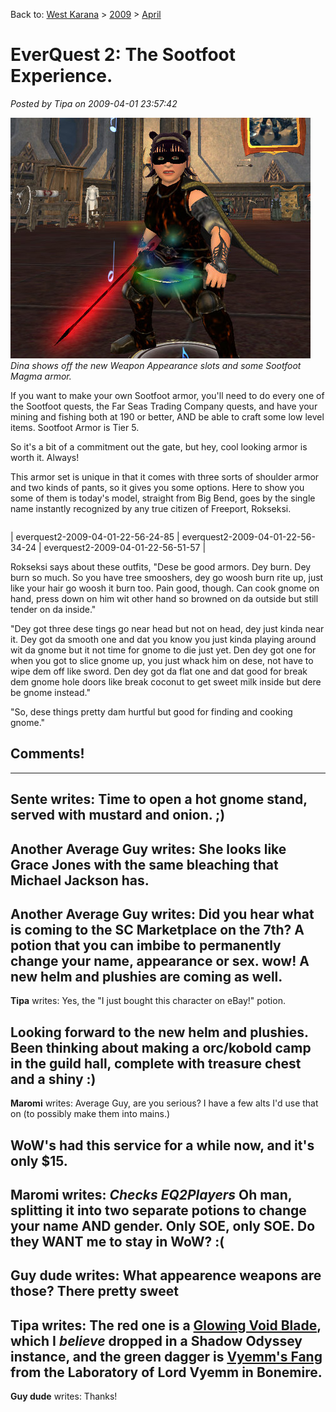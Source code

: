 Back to: [West Karana](/posts/westkarana.md) > [2009](/posts/2009/westkarana.md) > [April](./westkarana.md)
# EverQuest 2: The Sootfoot Experience.

*Posted by Tipa on 2009-04-01 23:57:42*

![everquest2-2009-04-01-23-19-49-21](../../../uploads/2009/04/everquest2-2009-04-01-23-19-49-21.jpg "everquest2-2009-04-01-23-19-49-21")  
*Dina shows off the new Weapon Appearance slots and some Sootfoot Magma armor.*

If you want to make your own Sootfoot armor, you'll need to do every one of the Sootfoot quests, the Far Seas Trading Company quests, and have your mining and fishing both at 190 or better, AND be able to craft some low level items. Sootfoot Armor is Tier 5.

So it's a bit of a commitment out the gate, but hey, cool looking armor is worth it. Always!

This armor set is unique in that it comes with three sorts of shoulder armor and two kinds of pants, so it gives you some options. Here to show you some of them is today's model, straight from Big Bend, goes by the single name instantly recognized by any true citizen of Freeport, Rokseksi.



|  |  |  |
| --- | --- | --- |
| 
everquest2-2009-04-01-22-56-24-85
 | 
everquest2-2009-04-01-22-56-34-24
 | 
everquest2-2009-04-01-22-56-51-57 |



Rokseksi says about these outfits, "Dese be good armors. Dey burn. Dey burn so much. So you have tree smooshers, dey go woosh burn rite up, just like your hair go woosh it burn too. Pain good, though. Can cook gnome on hand, press down on him wit other hand so browned on da outside but still tender on da inside."

"Dey got three dese tings go near head but not on head, dey just kinda near it. Dey got da smooth one and dat you know you just kinda playing around wit da gnome but it not time for gnome to die just yet. Den dey got one for when you got to slice gnome up, you just whack him on dese, not have to wipe dem off like sword. Den dey got da flat one and dat good for break dem gnome hole doors like break coconut to get sweet milk inside but dere be gnome instead."

"So, dese things pretty dam hurtful but good for finding and cooking gnome."



## Comments!
---
**Sente** writes: Time to open a hot gnome stand, served with mustard and onion. ;)
---
**Another Average Guy** writes: She looks like Grace Jones with the same bleaching that Michael Jackson has.
---
**Another Average Guy** writes: Did you hear what is coming to the SC Marketplace on the 7th? 
A potion that you can imbibe to permanently change your name, appearance or sex. wow!
A new helm and plushies are coming as well.
---
**Tipa** writes: Yes, the "I just bought this character on eBay!" potion.

Looking forward to the new helm and plushies. Been thinking about making a orc/kobold camp in the guild hall, complete with treasure chest and a shiny :)
---
**Maromi** writes: Average Guy, are you serious? I have a few alts I'd use that on (to possibly make them into mains.)

WoW's had this service for a while now, and it's only $15.
---
**Maromi** writes: *Checks EQ2Players* Oh man, splitting it into two separate potions to change your name AND gender. Only SOE, only SOE. Do they WANT me to stay in WoW? :(
---
**Guy dude** writes: What appearence weapons are those? There pretty sweet
---
**Tipa** writes: The red one is a [Glowing Void Blade](http://www.lootdb.com/eq2/item/-1012791041), which I *believe* dropped in a Shadow Odyssey instance, and the green dagger is [Vyemm's Fang](http://www.lootdb.com/eq2/item/-2137190112) from the Laboratory of Lord Vyemm in Bonemire.
---
**Guy dude** writes: Thanks!
